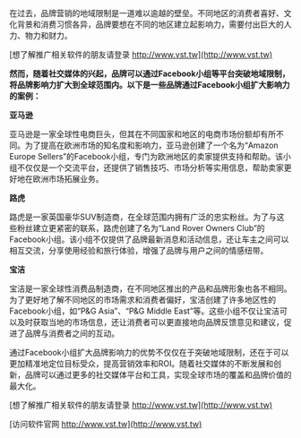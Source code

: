在过去，品牌营销的地域限制是一道难以逾越的壁垒。不同地区的消费者喜好、文化背景和消费习惯各异，品牌要想在不同的地区建立起影响力，需要付出巨大的人力、物力和财力。

[想了解推广相关软件的朋友请登录 http://www.vst.tw](http://www.vst.tw)

**然而，随着社交媒体的兴起，品牌可以通过Facebook小组等平台突破地域限制，将品牌影响力扩大到全球范围内。以下是一些品牌通过Facebook小组扩大影响力的案例：**

**亚马逊**

亚马逊是一家全球性电商巨头，但其在不同国家和地区的电商市场份额却有所不同。为了提高在欧洲市场的知名度和影响力，亚马逊创建了一个名为“Amazon Europe Sellers”的Facebook小组，专门为欧洲地区的卖家提供支持和帮助。该小组不仅仅是一个交流平台，还提供了销售技巧、市场分析等实用信息，帮助卖家更好地在欧洲市场拓展业务。

**路虎**

路虎是一家英国豪华SUV制造商，在全球范围内拥有广泛的忠实粉丝。为了与这些粉丝建立更紧密的联系，路虎创建了名为“Land Rover Owners Club”的Facebook小组。该小组不仅提供了品牌最新消息和活动信息，还让车主之间可以相互交流，分享使用经验和旅行体验，增强了品牌与用户之间的情感纽带。

**宝洁**

宝洁是一家全球性消费品制造商，在不同地区推出的产品和品牌形象也各不相同。为了更好地了解不同地区的市场需求和消费者偏好，宝洁创建了许多地区性的Facebook小组，如“P&G Asia”、“P&G Middle East”等。这些小组不仅让宝洁可以及时获取当地的市场信息，还让消费者可以更直接地向品牌反馈意见和建议，促进了品牌与消费者之间的互动。

通过Facebook小组扩大品牌影响力的优势不仅仅在于突破地域限制，还在于可以更加精准地定位目标受众，提高营销效率和ROI。随着社交媒体的不断发展和创新，品牌可以通过更多的社交媒体平台和工具，实现全球市场的覆盖和品牌价值的最大化。

[想了解推广相关软件的朋友请登录 http://www.vst.tw](http://www.vst.tw)


[访问软件官网 http://www.vst.tw](http://www.vst.tw)
